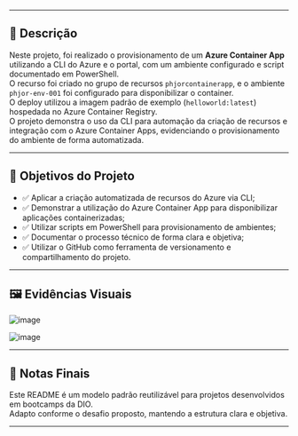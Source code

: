 

---

## 📝 Descrição

Neste projeto, foi realizado o provisionamento de um **Azure Container App** utilizando a CLI do Azure e o portal, com um ambiente configurado e script documentado em PowerShell.  
O recurso foi criado no grupo de recursos `phjorcontainerapp`, e o ambiente `phjor-env-001` foi configurado para disponibilizar o container.  
O deploy utilizou a imagem padrão de exemplo (`helloworld:latest`) hospedada no Azure Container Registry.  
O projeto demonstra o uso da CLI para automação da criação de recursos e integração com o Azure Container Apps, evidenciando o provisionamento do ambiente de forma automatizada.

---

## 🎯 Objetivos do Projeto

- ✅ Aplicar a criação automatizada de recursos do Azure via CLI;
- ✅ Demonstrar a utilização do Azure Container App para disponibilizar aplicações containerizadas;
- ✅ Utilizar scripts em PowerShell para provisionamento de ambientes;
- ✅ Documentar o processo técnico de forma clara e objetiva;
- ✅ Utilizar o GitHub como ferramenta de versionamento e compartilhamento do projeto.

---

## 🖼️ Evidências Visuais

![image](https://github.com/user-attachments/assets/9820b7fb-6daa-4b9e-a499-f3644958ddba)

![image](https://github.com/user-attachments/assets/d54294d9-3c1d-4c87-978b-26c8f348d166)

---

## 🧾 Notas Finais

Este README é um modelo padrão reutilizável para projetos desenvolvidos em bootcamps da DIO.  
Adapto conforme o desafio proposto, mantendo a estrutura clara e objetiva.

---
